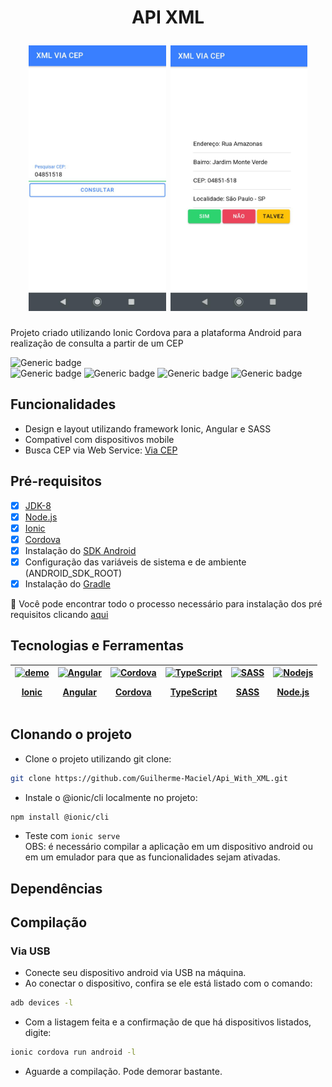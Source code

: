 <h1 align="center">
  <p>API XML</p>
  <img src="https://github.com/Guilherme-Maciel/readme_images/blob/master/apiXml/1.jpg" height="425">
  <img src="https://github.com/Guilherme-Maciel/readme_images/blob/master/apiXml/2.jpg" height="425">
</h1>

Projeto criado utilizando Ionic Cordova para a plataforma Android para realização de consulta a partir de um CEP

![Generic badge](https://img.shields.io/badge/Status-Finalizado-green.svg)<br>
![Generic badge](https://img.shields.io/badge/npm-v7.13.0-blue.svg)
![Generic badge](https://img.shields.io/badge/ionic-v6.16.1-blue.svg)
![Generic badge](https://img.shields.io/badge/cordova-v10.0.0-blue.svg)
![Generic badge](https://img.shields.io/badge/gradle-v6.8.3-blue.svg)

## Funcionalidades

- Design e layout utilizando framework Ionic, Angular e SASS
- Compativel com dispositivos mobile
- Busca CEP via Web Service: [Via CEP](https://viacep.com.br/)

## Pré-requisitos

- [x] [JDK-8](https://www.oracle.com/br/java/technologies/javase/javase-jdk8-downloads.html)
- [x] [Node.js](https://nodejs.org/en/)
- [x] [Ionic](https://ionicframework.com/docs/intro/cli)
- [x] [Cordova](https://cordova.apache.org/#getstarted)
- [x] Instalação do [SDK Android](https://developer.android.com/studio?hl=pt&gclsrc=aw.ds&gclid=Cj0KCQjw5uWGBhCTARIsAL70sLL4XGSCZh_d7Qusy9SMyaj2FBfyc9UYyZFuJBH_A1eytpUhrm-m3tsaArVFEALw_wcB)
- [x] Configuração das variáveis de sistema e de ambiente (ANDROID_SDK_ROOT)
- [x] Instalação do [Gradle](https://gradle.org/install/)

📓 Você pode encontrar todo o processo necessário para instalação dos pré requisitos clicando [aqui](https://proguyzo.blogspot.com/2021/06/instalacao-da-plataforma-ionic-cordova.html)

## Tecnologias e Ferramentas

<div align="center">
  
| [<div align="center"><img src="https://ionic-toolkit.netlify.app/images/ionic%20logo.png" alt="demo" height="50px"><p>Ionic</p></div></a>](https://ionicframework.com/) | [<div align="center"><img src="https://www.vectoritcgroup.com/wp-content/uploads/2018/07/angular-icon-1.svg" alt="Angular" height="50px"><p>Angular</p></div>](https://angular.io/) | [<div align="center"><img src="https://d2kl895r0zn1i5.cloudfront.net/images/476_logo-cordova.svg" alt="Cordova" height="50px"><p>Cordova</p></div>](https://cordova.apache.org/) | [<div align="center"><img src="https://upload.wikimedia.org/wikipedia/commons/thumb/4/4c/Typescript_logo_2020.svg/2048px-Typescript_logo_2020.svg.png" alt="TypeScript" height="50px"><p>TypeScript</p></div>](https://www.typescriptlang.org/) | [<div align="center"><img src="https://cdn.iconscout.com/icon/free/png-256/sass-2752078-2284895.png" alt="SASS" height="50px"><p>SASS</p></div>](https://sass-lang.com/) | [<div align="center"><img src="https://www.feedstock.com.br/site/static/img/node.png" alt="Nodejs" height="50px"><p>Node.js</p></div>](https://nodejs.org/) |
|--------|--------|--------|--------|--------|--------|

</div>

## Clonando o projeto

- Clone o projeto utilizando git clone:
```bash
git clone https://github.com/Guilherme-Maciel/Api_With_XML.git
```
- Instale o @ionic/cli localmente no projeto:
```bash
npm install @ionic/cli
```
- Teste com ```ionic serve```<br>
OBS: é necessário compilar a aplicação em um dispositivo android ou em um emulador para que as funcionalidades sejam ativadas.

## Dependências

## Compilação

### Via USB

- Conecte seu dispositivo android via USB na máquina.
- Ao conectar o dispositivo, confira se ele está listado com o comando:
```bash
adb devices -l
```
- Com a listagem feita e a confirmação de que há dispositivos listados, digite:
```bash
ionic cordova run android -l
```
- Aguarde a compilação. Pode demorar bastante.







